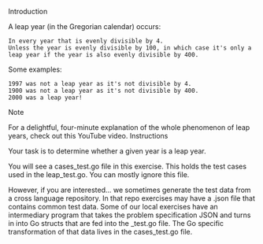 Introduction

A leap year (in the Gregorian calendar) occurs:

    In every year that is evenly divisible by 4.
    Unless the year is evenly divisible by 100, in which case it's only a leap year if the year is also evenly divisible by 400.

Some examples:

    1997 was not a leap year as it's not divisible by 4.
    1900 was not a leap year as it's not divisible by 400.
    2000 was a leap year!

Note

For a delightful, four-minute explanation of the whole phenomenon of leap years, check out this YouTube video.
Instructions

Your task is to determine whether a given year is a leap year.

You will see a cases_test.go file in this exercise. This holds the test cases used in the leap_test.go. You can mostly ignore this file.

However, if you are interested... we sometimes generate the test data from a cross language repository. In that repo exercises may have a .json file that contains common test data. Some of our local exercises have an intermediary program that takes the problem specification JSON and turns in into Go structs that are fed into the <exercise>_test.go file. The Go specific transformation of that data lives in the cases_test.go file.
